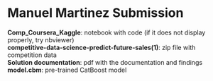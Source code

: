 # Manuel Martinez Submission

**Comp_Coursera_Kaggle**: notebook with code (if it does not display properly, try nbviewer) <br>
**competitive-data-science-predict-future-sales(1)**: zip file with competition data <br>
**Solution documentation**: pdf with the documentation and findings <br>
**model.cbm**: pre-trained CatBoost model

